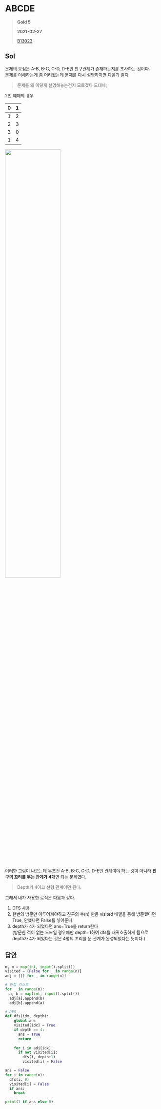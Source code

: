 # ABCDE
> **Gold 5**
>
> **2021-02-27**
>
> [B13023](https://www.acmicpc.net/problem/13023)


## Sol

문제의 요점은 A-B, B-C, C-D, D-E인 친구관계가 존재하는지를 조사하는 것이다.  
문제를 이해하는게 좀 어려웠는데 문제를 다시 설명하자면 다음과 같다
> 문제를 왜 이렇게 설명해놓는건지 모르겠다 도대체;  

2번 예제의 경우

|0|1| 
|:----:|:----:| 
|1|2|
|2|3|
|3|0|
|1|4| 

<img width=60% src=https://user-images.githubusercontent.com/42789819/109382272-dbe50380-7922-11eb-8afc-4077f5f7f149.jpg>

이러한 그림이 나오는데 무조건 A-B, B-C, C-D, D-E인 관계여야 하는 것이 아니라 **친구의 꼬리를 무는 관계가 4개**면 되는 문제였다. 
> Depth가 4이고 선형 관계이면 된다. 

그래서 내가 사용한 로직은 다음과 같다.
1. DFS 사용
2. 한번의 방문만 이루어져야하고 친구의 수(n) 만큼 visited 배열을 통해 방문했다면 True, 안했다면 False를 넣어준다
3. depth가 4가 되었다면 ans=True를 return한다  
(방문한 적이 없는 노드일 경우에만 depth+1하여 dfs를 재귀호출하게 됨으로 depth가 4가 되었다는 것은 4명의 꼬리를 문 관계가 완성되었다는 뜻이다.)


## 답안
```python
n, m = map(int, input().split())
visited = [False for _ in range(n)]
adj = [[] for _ in range(n)]

# 인접 리스트
for _ in range(m):
  a, b = map(int, input().split())
  adj[a].append(b)
  adj[b].append(a)

# DFS
def dfs(idx, depth):
    global ans
    visited[idx] = True
    if depth == 4:
      ans = True
      return
      
    for i in adj[idx]:
      if not visited[i]:
        dfs(i, depth+1)
        visited[i] = False

ans = False
for i in range(n):
  dfs(i, 0)
  visited[i] = False
  if ans:
    break

print(1 if ans else 0)
```